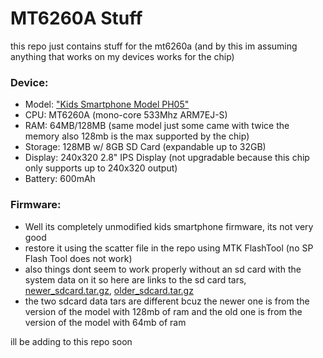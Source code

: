 # MT6260A Stuff

this repo just contains stuff for the mt6260a (and by this im assuming anything that works on my devices works for the chip)

### Device:
- Model: ["Kids Smartphone Model PH05"](https://www.globalsources.com/Smart-watch/Children-Phone-1198178861p.htm)
- CPU: MT6260A (mono-core 533Mhz ARM7EJ-S)
- RAM: 64MB/128MB (same model just some came with twice the memory also 128mb is the max supported by the chip)
- Storage: 128MB w/ 8GB SD Card (expandable up to 32GB)
- Display: 240x320 2.8" IPS Display (not upgradable because this chip only supports up to 240x320 output)
- Battery: 600mAh

### Firmware:
- Well its completely unmodified kids smartphone firmware, its not very good
- restore it using the scatter file in the repo using MTK FlashTool (no SP Flash Tool does not work)
- also things dont seem to work properly without an sd card with the system data on it so here are links to the sd card tars, [newer_sdcard.tar.gz](https://www.mediafire.com/file/2qn9d3fq96o2za1/newer_sdcard.tar.gz/file), [older_sdcard.tar.gz](https://www.mediafire.com/file/4vrtu9x39f6n3pa/old_sdcard.tar.gz/file)
- the two sdcard data tars are different bcuz the newer one is from the version of the model with 128mb of ram and the old one is from the version of the model with 64mb of ram

ill be adding to this repo soon